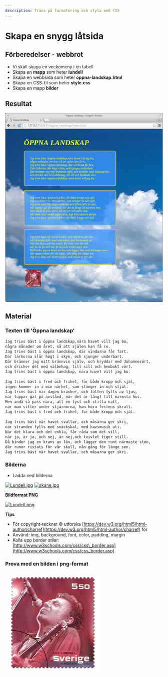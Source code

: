 ```yaml
---
description: Träna på formatering och styla med CSS
---
```


# Skapa en snygg låtsida

## Förberedelser - webbrot

* Vi skall skapa en veckomeny i en tabell
* Skapa en **mapp** som heter **lundell**
* Skapa en webbsida som heter **oppna-landskap.html**
* Skapa en CSS-fil som heter **style.css**
* Skapa en mapp **bilder**

## **Resultat**

![](.gitbook/assets/image%20%2841%29.png)

## **Material**

### **Texten till 'Öppna landskap'**

```text
Jag trivs bäst i öppna landskap,nära havet vill jag bo,
några månader om året, så att själen kan få ro.
Jag trivs bäst i öppna landskap, där vindarna får fart.
Där lärkorna slår högt i skyn, och sjunger underbart.
Där bränner jag mitt brännvin själv, och kryddar med Johannesört,
och dricker det med välbehag, till sill och hembakt vört.
Jag trivs bäst i öppna landskap, nära havet vill jag bo.

Jag trivs bäst i fred och frihet, för både kropp och själ,
ingen kommer in i min närhet, som stänger in och stjäl.
Jag trivs bäst när dagen bräcker, och fälten fylls av ljus,
när tuppar gal på avstånd, när det är långt till närmsta hus.
Men ändå så pass nära, att en tyst och stilla natt,
när man sitter under stjärnorna, kan höra festens skratt.
Jag trivs bäst i fred och frihet, för både kropp och själ.

Jag trivs bäst när havet svallar, och måsarna ger skri,
när stranden fylls med snäckskal, med havsmusik uti.
När det klara och det enkla, får råda som det vill,
när ja, är ja, och nej, är nej,och tvivlet tiger still.
Då binder jag en krans av löv, och lägger den runt närmaste sten,
där runor ristats för vår skull, nån gång för länge sen.
Jag trivs bäst när havet svallar, och måsarna ger skri. 
```

### **Bilderna**

* Ladda ned bilderna

[![Lundell.jpg](https://twiggy.smutje.se/images/thumb/Lundell.jpg/200px-Lundell.jpg)](https://twiggy.smutje.se/index.php/Fil:Lundell.jpg) [![skane.jpg](https://twiggy.smutje.se/images/thumb/skane.jpg/400px-skane.jpg)](https://twiggy.smutje.se/index.php/Fil:skane.jpg)

**Bildformat PNG**

[![Lundell.png](https://twiggy.smutje.se/images/Lundell.png)](https://twiggy.smutje.se/index.php/Fil:Lundell.png)

**Tips**

* För copyright-tecknet © utforska [https://dev.w3.org/html5/html-author/charref](https://dev.w3.org/html5/html-author/charref) för
* Använd: img, background, font, color, padding, margin
* Kolla upp border stilar: [http://www.w3schools.com/css/css\_border.asp](http://www.w3schools.com/css/css_border.asp)

### Prova med en bilden i png-format

![](.gitbook/assets/image%20%2842%29.png)

